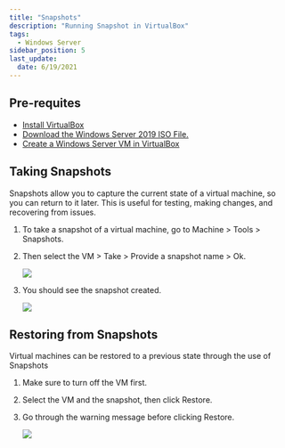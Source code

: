 ```yaml
---
title: "Snapshots"
description: "Running Snapshot in VirtualBox"
tags: 
  - Windows Server
sidebar_position: 5
last_update:
  date: 6/19/2021
---
```



## Pre-requites 

- [Install VirtualBox](https://www.virtualbox.org/wiki/Downloads)
- [Download the Windows Server 2019 ISO File.](/docs/004-Windows/001-Windows-Server-in-VirtualBox/002-Windows-Server-Core.md#overview)
- [Create a Windows Server VM in VirtualBox](/docs/004-Windows/001-Windows-Server-in-VirtualBox/002-Windows-Server-Core.md#windows-server-core-no-gui)


## Taking Snapshots

Snapshots allow you to capture the current state of a virtual machine, so you can return to it later. This is useful for testing, making changes, and recovering from issues.

1. To take a snapshot of a virtual machine, go to Machine > Tools > Snapshots. 

2. Then select the VM > Take > Provide a snapshot name > Ok.

    ![](/img/docs/12082024-windows-10-vm-taking-snapshots.png)

3. You should see the snapshot created.

    ![](/img/docs/12082024-windows-10-vm-snapshots-created.png)


## Restoring from Snapshots 

Virtual machines can be restored to a previous state through the use of Snapshots

1. Make sure to turn off the VM first.
2. Select the VM and the snapshot, then click Restore. 
3. Go through the warning message before clicking Restore.

    ![](/img/docs/12082024-windows-10-vm-snapshots-restore-2.png)